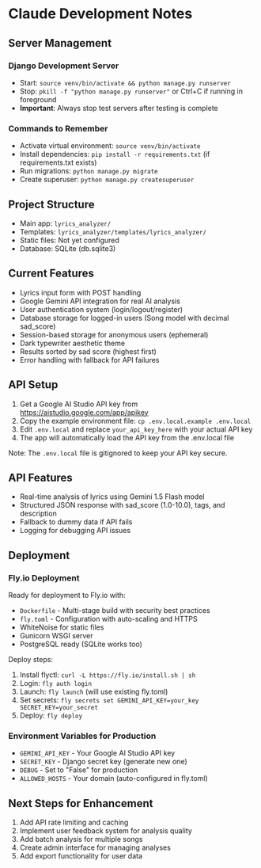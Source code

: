 # Claude Development Notes

## Server Management

### Django Development Server
- Start: `source venv/bin/activate && python manage.py runserver`
- Stop: `pkill -f "python manage.py runserver"` or Ctrl+C if running in foreground
- **Important**: Always stop test servers after testing is complete

### Commands to Remember
- Activate virtual environment: `source venv/bin/activate`
- Install dependencies: `pip install -r requirements.txt` (if requirements.txt exists)
- Run migrations: `python manage.py migrate`
- Create superuser: `python manage.py createsuperuser`

## Project Structure
- Main app: `lyrics_analyzer/`
- Templates: `lyrics_analyzer/templates/lyrics_analyzer/`
- Static files: Not yet configured
- Database: SQLite (db.sqlite3)

## Current Features
- Lyrics input form with POST handling
- Google Gemini API integration for real AI analysis
- User authentication system (login/logout/register)
- Database storage for logged-in users (Song model with decimal sad_score)
- Session-based storage for anonymous users (ephemeral)
- Dark typewriter aesthetic theme
- Results sorted by sad score (highest first)
- Error handling with fallback for API failures

## API Setup
1. Get a Google AI Studio API key from https://aistudio.google.com/app/apikey
2. Copy the example environment file: `cp .env.local.example .env.local`
3. Edit `.env.local` and replace `your_api_key_here` with your actual API key
4. The app will automatically load the API key from the .env.local file

Note: The `.env.local` file is gitignored to keep your API key secure.

## API Features
- Real-time analysis of lyrics using Gemini 1.5 Flash model
- Structured JSON response with sad_score (1.0-10.0), tags, and description
- Fallback to dummy data if API fails
- Logging for debugging API issues

## Deployment

### Fly.io Deployment
Ready for deployment to Fly.io with:
- `Dockerfile` - Multi-stage build with security best practices
- `fly.toml` - Configuration with auto-scaling and HTTPS
- WhiteNoise for static files
- Gunicorn WSGI server
- PostgreSQL ready (SQLite works too)

Deploy steps:
1. Install flyctl: `curl -L https://fly.io/install.sh | sh`
2. Login: `fly auth login`
3. Launch: `fly launch` (will use existing fly.toml)
4. Set secrets: `fly secrets set GEMINI_API_KEY=your_key SECRET_KEY=your_secret`
5. Deploy: `fly deploy`

### Environment Variables for Production
- `GEMINI_API_KEY` - Your Google AI Studio API key
- `SECRET_KEY` - Django secret key (generate new one)
- `DEBUG` - Set to "False" for production
- `ALLOWED_HOSTS` - Your domain (auto-configured in fly.toml)

## Next Steps for Enhancement
1. Add API rate limiting and caching
2. Implement user feedback system for analysis quality
3. Add batch analysis for multiple songs
4. Create admin interface for managing analyses
5. Add export functionality for user data